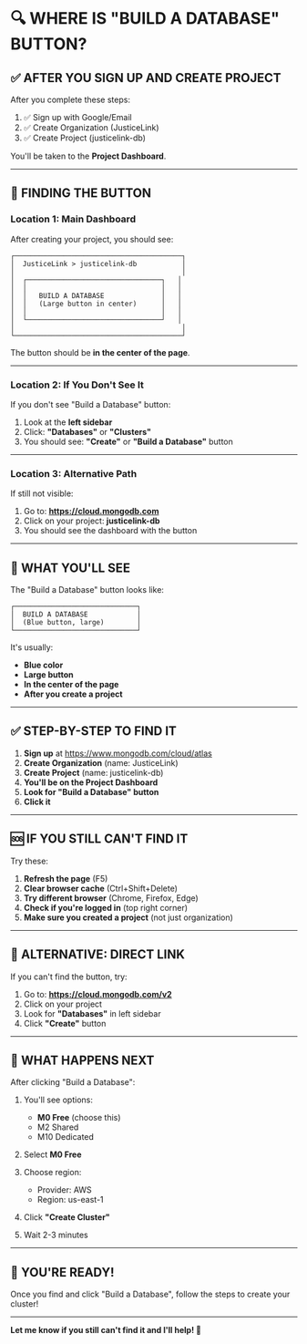 # 🔍 WHERE IS "BUILD A DATABASE" BUTTON?

## ✅ AFTER YOU SIGN UP AND CREATE PROJECT

After you complete these steps:
1. ✅ Sign up with Google/Email
2. ✅ Create Organization (JusticeLink)
3. ✅ Create Project (justicelink-db)

You'll be taken to the **Project Dashboard**.

---

## 🎯 FINDING THE BUTTON

### **Location 1: Main Dashboard**

After creating your project, you should see:

```
┌─────────────────────────────────────────┐
│  JusticeLink > justicelink-db           │
│                                         │
│  ┌─────────────────────────────────┐   │
│  │                                 │   │
│  │   BUILD A DATABASE              │   │
│  │   (Large button in center)      │   │
│  │                                 │   │
│  └─────────────────────────────────┘   │
│                                         │
└─────────────────────────────────────────┘
```

The button should be **in the center of the page**.

---

### **Location 2: If You Don't See It**

If you don't see "Build a Database" button:

1. Look at the **left sidebar**
2. Click: **"Databases"** or **"Clusters"**
3. You should see: **"Create"** or **"Build a Database"** button

---

### **Location 3: Alternative Path**

If still not visible:

1. Go to: **https://cloud.mongodb.com**
2. Click on your project: **justicelink-db**
3. You should see the dashboard with the button

---

## 📸 WHAT YOU'LL SEE

The "Build a Database" button looks like:

```
┌──────────────────────────────┐
│  BUILD A DATABASE            │
│  (Blue button, large)        │
└──────────────────────────────┘
```

It's usually:
- **Blue color**
- **Large button**
- **In the center of the page**
- **After you create a project**

---

## ✅ STEP-BY-STEP TO FIND IT

1. **Sign up** at https://www.mongodb.com/cloud/atlas
2. **Create Organization** (name: JusticeLink)
3. **Create Project** (name: justicelink-db)
4. **You'll be on the Project Dashboard**
5. **Look for "Build a Database" button**
6. **Click it**

---

## 🆘 IF YOU STILL CAN'T FIND IT

Try these:

1. **Refresh the page** (F5)
2. **Clear browser cache** (Ctrl+Shift+Delete)
3. **Try different browser** (Chrome, Firefox, Edge)
4. **Check if you're logged in** (top right corner)
5. **Make sure you created a project** (not just organization)

---

## 🎯 ALTERNATIVE: DIRECT LINK

If you can't find the button, try:

1. Go to: **https://cloud.mongodb.com/v2**
2. Click on your project
3. Look for **"Databases"** in left sidebar
4. Click **"Create"** button

---

## 📝 WHAT HAPPENS NEXT

After clicking "Build a Database":

1. You'll see options:
   - **M0 Free** (choose this)
   - M2 Shared
   - M10 Dedicated

2. Select **M0 Free**

3. Choose region:
   - Provider: AWS
   - Region: us-east-1

4. Click **"Create Cluster"**

5. Wait 2-3 minutes

---

## 🎉 YOU'RE READY!

Once you find and click "Build a Database", follow the steps to create your cluster!

---

**Let me know if you still can't find it and I'll help! 💪**

